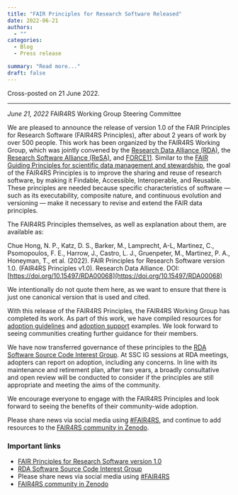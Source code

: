 ```yaml
---
title: "FAIR Principles for Research Software Released"
date: 2022-06-21
authors:
  - ""
categories: 
  - Blog
  - Press release

summary: "Read more..."
draft: false
---
```


Cross-posted on 21 June 2022.

-----------------------------------------------------------------

_June 21, 2022_ FAIR4RS Working Group Steering Committee

We are pleased to announce the release of version 1.0 of the FAIR Principles for Research Software (FAIR4RS Principles), after about 2 years of work by over 500 people. This work has been organized by the FAIR4RS Working Group, which was jointly convened by the [Research Data Alliance (RDA)](https://www.rd-alliance.org/), the [Research Software Alliance (ReSA)](https://www.researchsoft.org/), and [FORCE11](https://force11.org/). Similar to the [FAIR Guiding Principles for scientific data management and stewardship](https://www.go-fair.org/fair-principles/), the goal of the FAIR4RS Principles is to improve the sharing and reuse of research software, by making it Findable, Accessible, Interoperable, and Reusable. These principles are needed because specific characteristics of software — such as its executability, composite nature, and continuous evolution and versioning — make it necessary to revise and extend the FAIR data principles.

The FAIR4RS Principles themselves, as well as explanation about them, are available as:

Chue Hong, N. P., Katz, D. S., Barker, M., Lamprecht, A-L, Martinez, C., Psomopoulos, F. E., Harrow, J., Castro, L. J., Gruenpeter, M., Martinez, P. A., Honeyman, T., et al. (2022). FAIR Principles for Research Software version 1.0. (FAIR4RS Principles v1.0). Research Data Alliance. DOI: [https://doi.org/10.15497/RDA00068](https://doi.org/10.15497/RDA00068)

We intentionally do not quote them here, as we want to ensure that there is just one canonical version that is used and cited.

With this release of the FAIR4RS Principles, the FAIR4RS Working Group has completed its work. As part of this work, we have compiled resources for [adoption guidelines](https://doi.org/10.5281/zenodo.6374598) and [adoption support](https://doi.org/10.5281/zenodo.6258365) examples. We look forward to seeing communities creating further guidance for their members.

We have now transferred governance of these principles to the [RDA Software Source Code Interest Group](https://www.rd-alliance.org/groups/software-source-code-ig). At SSC IG sessions at RDA meetings, adopters can report on adoption, including any concerns. In line with its maintenance and retirement plan, after two years, a broadly consultative and open review will be conducted to consider if the principles are still appropriate and meeting the aims of the community.

We encourage everyone to engage with the FAIR4RS Principles and look forward to seeing the benefits of their community-wide adoption.

Please share news via social media using [#FAIR4RS](https://twitter.com/search?q=%23FAIR4RS), and continue to add resources to the [FAIR4RS community in Zenodo](https://zenodo.org/communities/fair4rs/).

### Important links
  * [FAIR Principles for Research Software version 1.0](https://doi.org/10.15497/RDA00068)
  * [RDA Software Source Code Interest Group](https://www.rd-alliance.org/groups/software-source-code-ig)
  * Please share news via social media using [#FAIR4RS](https://twitter.com/search?q=%23FAIR4RS)
  * [FAIR4RS community in Zenodo](https://zenodo.org/communities/fair4rs/)